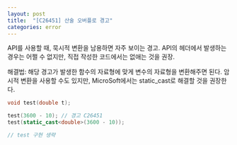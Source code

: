 ```yaml
---
layout: post
title:  "[C26451] 산술 오버플로 경고"
categories: error
---
```


API를 사용할 때, 묵시적 변환을 남용하면 자주 보이는 경고.
API의 헤더에서 발생하는 경우는 어쩔 수 없지만, 직접 작성한 코드에서는 없애는 것을 권장.

해결법: 해당 경고가 발생한 함수의 자료형에 맞게 변수의 자료형을 변환해주면 된다.
암시적 변환을 사용할 수도 있지만, MicroSoft에서는 static_cast로 해결할 것을 권장한다.

```cpp
void test(double t);

test(3600 - 10); // 경고 C26451
test(static_cast<double>(3600 - 10));

// test 구현 생략
```
